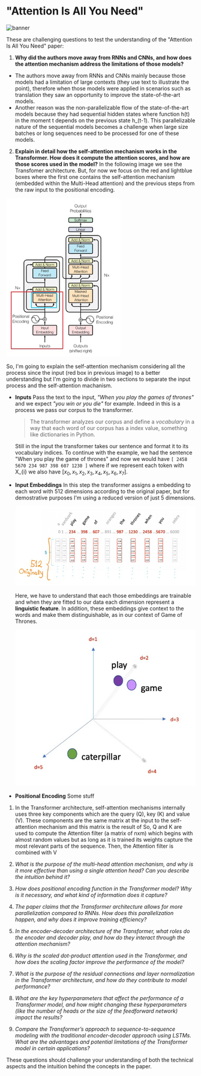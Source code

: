 # "Attention Is All You Need"
![banner](https://miro.medium.com/v2/resize:fit:1030/1*tb9TT-mwFn1WPzkkbjoMCQ.png)

These are challenging questions to test the understanding of the "Attention Is All You Need" paper:

1. **Why did the authors move away from RNNs and CNNs, and how does the attention mechanism address the limitations of those models?**
- The authors move away from RNNs and CNNs mainly because those models had a limitation of large contexts (they use text to illustrate the point), therefore when those models were applied in scenarios such as translation they saw an opportunity to improve the state-of-the-art models.
- Another reason was the non-parallelizable flow of the state-of-the-art models because they had sequential hidden states where function h(t) in the moment t depends on the previous state h_(t-1). This parallelizable nature of the sequential models becomes a challenge when large size batches or long sequences need to be processed for one of these models.


2. **Explain in detail how the self-attention mechanism works in the Transformer. How does it compute the attention scores, and how are those scores used in the model?**
In the following image we see the Transfomer architecture. But, for now we focus on the red and lightblue boxes where the first one contains the self-attention mechanism (embedded within the Multi-Head attention) and the previous steps from the raw input to the positional encoding.

![img](../img/self_attention_01.jpg)

So, I'm going to explain the self-attention mechanism considering all the process since the input (red box in previous image) to a better understanding but I'm going to divide in two sections to separate the input process and the self-attention machanism.

* **Inputs**
    Pass the text to the input, *"When you play the games of thrones"* and we expect *"you win or you die"* for example. Indeed in this is a process we pass our corpus to the transformer.  

    > The transformer analyzes our corpus and define a *vocabulary* in a way that each word of our corpus has a index value, something like dictionaries in Python.  

    Still in the input the transformer takes our sentence and format it to its vocabulary indices. To continue with the example, we had the sentence "When you play the game of thrones" and now we would have `[ 2458 5670 234 987 398 607 1230 ]` where if we represent each token with X_{i} we also have $[x_{0}, x_{1}, x_{2}, x_{3}, x_{4}, x_{5}, x_{6}, x_{7}]$.  

* **Input Embeddings**
    In this step the transformer assigns a embedding to each word with 512 dimensions according to the original paper, but for demostrative purposes I'm using a reduced version of just 5 dimensions.

    ![img](../img/self_attention_02.jpg)

    Here, we have to understand that each those embeddings are trainable and when they are fitted to our data each dimension represent a **linguistic feature**. In addition, these embeddings give context to the words and make them distinguishable, as in our context of Game of Thrones.

    ![img](../img/self_attention_03.jpg)

* **Positional Encoding**
    Some stuff

1. In the Transformer architecture, self-attention mechanisms internally uses three key components which are the query (Q), key (K) and value (V). These components are the same matrix at the input to the self-attention mechanism and this matrix is the result of 
So, Q and K are used to compute the Attention filter (a matrix of nxm) which begins with almost random values but as long as it is trained its weights capture the most relevant parts of the sequence. Then, the Attention filter is combined with V 


3. *What is the purpose of the multi-head attention mechanism, and why is it more effective than using a single attention head? Can you describe the intuition behind it?*

4. *How does positional encoding function in the Transformer model? Why is it necessary, and what kind of information does it capture?*

5. *The paper claims that the Transformer architecture allows for more parallelization compared to RNNs. How does this parallelization happen, and why does it improve training efficiency?*

6. *In the encoder-decoder architecture of the Transformer, what roles do the encoder and decoder play, and how do they interact through the attention mechanism?*

7. *Why is the scaled dot-product attention used in the Transformer, and how does the scaling factor improve the performance of the model?*

8. *What is the purpose of the residual connections and layer normalization in the Transformer architecture, and how do they contribute to model performance?*

9. *What are the key hyperparameters that affect the performance of a Transformer model, and how might changing these hyperparameters (like the number of heads or the size of the feedforward network) impact the results?*

10. *Compare the Transformer’s approach to sequence-to-sequence modeling with the traditional encoder-decoder approach using LSTMs. What are the advantages and potential limitations of the Transformer model in certain applications?*

These questions should challenge your understanding of both the technical aspects and the intuition behind the concepts in the paper.